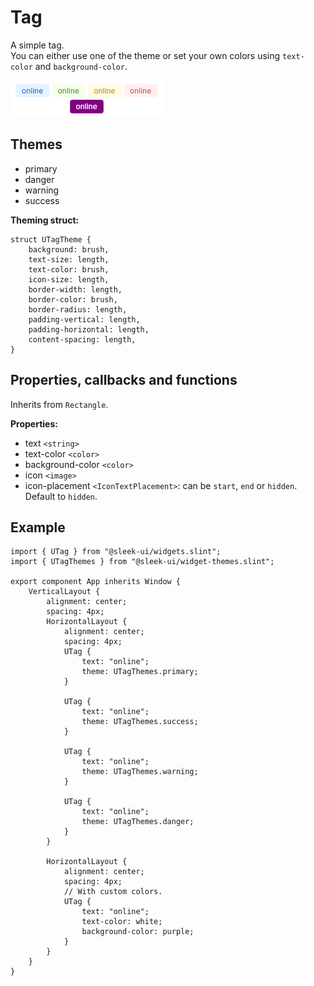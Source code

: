 # Tag
A simple tag.  
You can either use one of the theme or set your own colors using `text-color` and `background-color`.

![tag presentation](images/tag.png)

## Themes
- primary
- danger
- warning
- success

**Theming struct:**
```slint
struct UTagTheme {
	background: brush,
	text-size: length,
	text-color: brush,
	icon-size: length,
	border-width: length,
	border-color: brush,
	border-radius: length,
	padding-vertical: length,
	padding-horizontal: length,
	content-spacing: length,
}
```

## Properties, callbacks and functions
Inherits from `Rectangle`.   

**Properties:**
- text `<string>`
- text-color `<color>`
- background-color `<color>`
- icon `<image>`
- icon-placement `<IconTextPlacement>`: can be `start`, `end` or `hidden`. Default to `hidden`.

## Example
```slint
import { UTag } from "@sleek-ui/widgets.slint";
import { UTagThemes } from "@sleek-ui/widget-themes.slint";

export component App inherits Window {
	VerticalLayout {
		alignment: center;
		spacing: 4px;
		HorizontalLayout {
			alignment: center;
			spacing: 4px;
			UTag {
				text: "online";
				theme: UTagThemes.primary;
			}

			UTag {
				text: "online";
				theme: UTagThemes.success;
			}

			UTag {
				text: "online";
				theme: UTagThemes.warning;
			}

			UTag {
				text: "online";
				theme: UTagThemes.danger;
			}
		}

		HorizontalLayout {
			alignment: center;
			spacing: 4px;
			// With custom colors.
			UTag {
				text: "online";
				text-color: white;
				background-color: purple;
			}
		}
	}
}
```